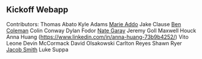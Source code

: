 ## Kickoff Webapp

Contributors: 
    Thomas Abato
    Kyle Adams
    [Marie Addo](https://www.linkedin.com/in/marie-stella-0779a417b/)
    Jake Clause
    [Ben Coleman](https://www.linkedin.com/in/moraviancoleman/)
    Colin Conway
    Dylan Fodor
    [Nate Garay](https://www.linkedin.com/in/nathan-garay-642709252/)
    Jeremy Goll
    Maxwell Houck
    Anna Huang (https://www.linkedin.com/in/anna-huang-73b9b4252/)
    Vito Leone
    Devin McCormack
    David Olsakowski
    Carlton Reyes
    Shawn Ryer
    [Jacob Smith](https://www.linkedin.com/in/jacob-smith-a12842205/)
    Luke Suppa 
